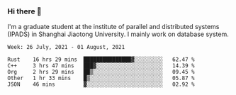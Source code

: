 ### Hi there 👋

I'm a graduate student at the institute of parallel and distributed systems (IPADS) in Shanghai Jiaotong University. I mainly work on database system.

<!--START_SECTION:waka-->
```text
Week: 26 July, 2021 - 01 August, 2021

Rust    16 hrs 29 mins  ███████████████▓░░░░░░░░░   62.47 % 
C++     3 hrs 47 mins   ███▓░░░░░░░░░░░░░░░░░░░░░   14.39 % 
Org     2 hrs 29 mins   ██▒░░░░░░░░░░░░░░░░░░░░░░   09.45 % 
Other   1 hr 33 mins    █▒░░░░░░░░░░░░░░░░░░░░░░░   05.87 % 
JSON    46 mins         ▓░░░░░░░░░░░░░░░░░░░░░░░░   02.92 % 
```
<!--END_SECTION:waka-->

<!--
**yqmmm/yqmmm** is a ✨ _special_ ✨ repository because its `README.md` (this file) appears on your GitHub profile.

Here are some ideas to get you started:

- 🔭 I’m currently working on ...
- 🌱 I’m currently learning ...
- 👯 I’m looking to collaborate on ...
- 🤔 I’m looking for help with ...
- 💬 Ask me about ...
- 📫 How to reach me: ...
- 😄 Pronouns: ...
- ⚡ Fun fact: ...
-->

